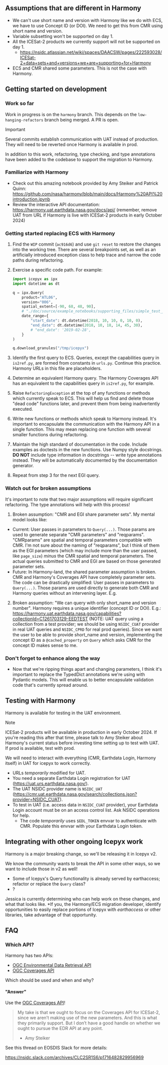 ## Assumptions that are different in Harmony

* We can't use short name and version with Harmony like we do with ECS, we have to use
  Concept ID (or DOI). We need to get this from CMR using short name and version.
* Variable subsetting won't be supported on day 1.
* All the ICESat-2 products we currently support will not be supported on day 1.
    * <https://nsidc.atlassian.net/wiki/spaces/DAACSW/pages/222593028/ICESat-2+data+sets+and+versions+we+are+supporting+for+Harmony>
* ECS and CMR shared some parameters. This is not the case with Harmony.


## Getting started on development

### Work so far

Work in progress is on the `harmony` branch. This depends on the `low-hanging-refactors`
branch being merged. A PR is open.

> [!IMPORTANT]
> Several commits establish communication with UAT instead of production. They will need
> to be reverted once Harmony is available in prod.

In addition to this work, refactoring, type checking, and type annotations have been
added to the codebase to support the migration to Harmony.


### Familiarize with Harmony

* Check out this amazing notebook provided by Amy Steiker and Patrick Quinn:
  <https://github.com/nasa/harmony/blob/main/docs/Harmony%20API%20introduction.ipynb>
* Review the interactive API documentation:
  <https://harmony.uat.earthdata.nasa.gov/docs/api/> (remember, remove UAT from URL if
  Harmony is live with ICESat-2 products in early October 2024)


### Getting started replacing ECS with Harmony

1. Find the `WIP` commit (`ac916d6`) and use `git reset` to restore the changes into the
   working tree. There are several breakpoints set, as well as an artificially
   introduced exception class to help trace and narrow the code paths during
   refactoring.
2. Exercise a specific code path. For example:

    ```python
    import icepyx as ipx
    import datetime as dt

    q = ipx.Query(
        product="ATL06",
        version="006",
        spatial_extent=[-90, 68, 48, 90],
        # "./doc/source/example_notebooks/supporting_files/simple_test_poly.gpkg",
        date_range={
            "start_date": dt.datetime(2018, 10, 10, 0, 10, 0),
            "end_date": dt.datetime(2018, 10, 18, 14, 45, 30),
            # "end_date": '2019-02-28',
        }
    )

    q.download_granules("/tmp/icepyx")
    ```

3. Identify the first query to ECS. Queries, except the capabilities query in
   `is2ref.py`, are formed from constants in `urls.py`. Continue this practice. Harmony
   URLs in this file are placeholders.
4. Determine an equivalent Harmony query. The Harmony Coverages API has an equivalent to
   the capabilities query in `is2ref.py`, for example.
5. Raise `RefactoringException` at the top of any functions or methods which currently
   speak to ECS. This will help us find and delete those "dead code" functions later,
   and prevent them from being inadvertently executed.
6. Write new functions or methods which speak to Harmony instead. It's important to
   encapsulate the communication with the Harmony API in a single function. This may
   mean replacing one function with several smaller functions during refactoring.
7. Maintain the high standard of documentation in the code. Include examples as doctests
   in the new functions. Use Numpy style docstrings. **DO NOT** include type information
   in docstrings -- write type annotations instead. They will be automatically
   documented by the documentation generator.
8. Repeat from step 3 for the next EGI query.

### Watch out for broken assumptions

It's important to note that two major assumptions will require significant refactoring.
The type annotations will help with this process!

1. Broken assumption: "CMR and EGI share parameter sets". My mental model looks like:
  * Current: User passes in parameters to `Query(...)`. Those params are used to generate
    separate "CMR parameters" and "reqparams". "CMRparams" are spatial and temporal
    parameters compatible with CMR. I'm not sure about the naming of "reqparams", but I
    think of them as the EGI parameters (which may include more than the user passed, like
    `page_size`) _minus_ the CMR spatial and temporal parameters. The actual queries
    submitted to CMR and EGI are based on those generated parameter sets.
  * Future: In Harmony-land, the shared parameter assumption is broken. CMR and Harmony's
    Coverages API have completely parameter sets. The code can be drastically simplified:
    User passes in parameters to `Query(...)`. Those params are used directly to generate
    both CMR and Harmony queries without an intervening layer. E.g.
2. Broken assumption: "We can query with only short_name and version number". Harmony
   requires a unique identifier (concept ID or DOI). E.g.:
   <https://harmony.uat.earthdata.nasa.gov/capabilities?collectionId=C1261703129-EEDTEST>
   (NOTE: UAT query using a collection from a test provider; we should be using
   `NSIDC_CUAT` provider in real UAT queries and `NSIDC_CPRD` for real prod queries).
   Since we want the user to be able to provide short_name and version, implementing the
   concept ID as a `@cached_property` on `Query` which asks CMR for the concept ID makes
   sense to me.


### Don't forget to enhance along the way

* Now that we're ripping things apart and changing parameters, I think it's important to
  replace the TypedDict annotations we're using with Pydantic models. This will enable us
  to better encapsulate validation code that's currently spread around.


## Testing with Harmony

Harmony is available for testing in the UAT environment.

> [!NOTE]
> ICESat-2 products will be available in production in early October 2024. If you're
> reading this after that time, please talk to Amy Steiker about Harmony's current
> status before investing time setting up to test with UAT. If prod is available, test
> with prod.

We will need to interact with everything (CMR, Earthdata Login, Harmony itself) in UAT
for icepyx to work correctly.

* URLs *temporarily* modified for UAT.
* You need a separate Earthdata Login registration for UAT
  (<https://uat.urs.earthdata.nasa.gov/>).
* The UAT NSIDC provider name is `NSIDC_UAT`
  (<https://cmr.uat.earthdata.nasa.gov/search/collections.json?provider=NSIDC_CUAT>).
* To test in UAT (i.e. access data in `NSIDC_CUAT` provider), your Earthdata Login
  account must be on an access control list. Ask NSIDC operations for help.
    * The code *temporarily* uses `$EDL_TOKEN` envvar to authenticate with CMR. Populate
      this envvar with your Earthdata Login token.


## Integrating with other ongoing Icepyx work

Harmony is a major breaking change, so we'll be releasing it in Icepyx v2.

We know the community wants to break the API in some other ways, so we want to include those in v2 as well!

* Some of Icepyx's Query functionality is already served by earthaccess; refactor or replace the `Query` class?
* ?

Jessica is currently determining who can help work on these changes, and what that looks like. *If you, the
Harmony/ECS migration developer, identify opportunities to easily replace portions of Icepyx with _earthaccess_
or other libraries, take advantage of that opportunity.

## FAQ

### Which API?

Harmony has two APIs:

* [OGC Environmental Data Retrieval API](https://harmony.earthdata.nasa.gov/docs/edr-api)
* [OGC Coverages API](https://harmony.earthdata.nasa.gov/docs/api/)

Which should be used and when and why?


#### "Answer"

Use the [OGC Coverages API](https://harmony.earthdata.nasa.gov/docs/api/)!

> My take is that we ought to focus on the Coverages API for ICESat-2, since we aren’t
> making use of the new parameters. And this is what they primarily support. But I don’t
> have a good handle on whether we ought to pursue the EDR API at any point.
>
> - Amy Steiker

See this thread on EOSDIS Slack for more details:

<https://nsidc.slack.com/archives/CLC2SR1S6/p1716482829956969>
